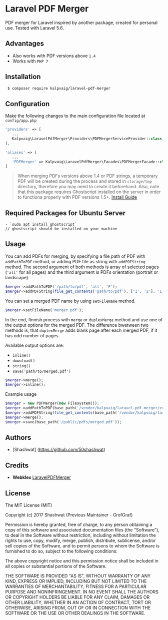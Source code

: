 # Laravel PDF Merger

PDF merger for Laravel inspired by another package, created for personal use. Tested with Laravel 5.6.

## Advantages
* Also works with PDF versions above `1.4`
* Works with `PHP 7`

## Installation
```bash
 $ composer require kalpvaig/laravel-pdf-merger
```

## Configuration
Make the following changes to the main configuration file located at `config/app.php`
```php
'providers' => [
   ...
   Kalpvaig\LaravelPdfMerger\Providers\PDFMergerServiceProvider::class
],

'aliases' => [
   ...
   'PDFMerger' => Kalpvaig\LaravelPdfMerger\Facades\PDFMergerFacade::class
]
```

> When merging PDFs versions above 1.4 or PDF strings, a temporary PDF will be created during the process and stored in `storage/tmp` directory, therefore you may need to create it beforehand.
> Also, note that this package requires Ghostscript installed on the server in order to functiona properly with PDF versions 1.5+. [Install Guide](https://www.ghostscript.com/doc/9.20/Install.htm)


## Required Packages for Ubuntu Server
```Install the following package
- `sudo apt install ghostscript`
// ghostscript should be installed on your machine
```


## Usage

You can add PDFs for merging, by specifying a file path of PDF with `addPathToPDF` method, or adding PDF file as string with `addPDFString` method. The second argument of both methods is array of selected pages (`'all'` for all pages) and the third argument is PDFs orientation (portrait or landscape).
```php
$merger->addPathToPDF('/path/to/pdf', 'all', 'P');
$merger->addPDFString(file_get_contents('path/to/pdf'), ['1', '2'], 'L')
```

You can set a merged PDF name by using `setFileName` method.
```php
$merger->setFileName('merger.pdf');
```

In the end, finnish process with `merge` or `duplexMerge` method and use one of the output options for the merged PDF. The difference bwetween two methods is, that `duplexMerge` adds blank page after each merged PDF, if it has odd number of pages.

Available output options are:
  * `inline()`
  * `download()`
  * `string()`
  * `save('path/to/merged.pdf')`

```php
$merger->merge();
$merger->inline();
```


Example usage
```php
$merger = new PDFMerger(new Filesystem());
$merger->addPathToPDF(base_path('/vendor/kalpvaig/laravel-pdf-merger/examples/one.pdf'), [2], 'P');
$merger->addPDFString(file_get_contents(base_path('/vendor/kalpvaig/laravel-pdf-merger/examples/two.pdf')), 'all', 'L');
$merger->merge();
$merger->save(base_path('/public/pdfs/merged.pdf'));
```

## Authors
* [Shashwat] (https://github.com/50shashwat)


## Credits
* **Webklex** [LaravelPDFMerger](https://github.com/Webklex/laravel-pdfmerger)

## License
The MIT License (MIT)

Copyright (c) 2017 Shashwat (Previous Maintainer - GrofGraf)

Permission is hereby granted, free of charge, to any person obtaining a copy of this software and associated documentation files (the "Software"), to deal in the Software without restriction, including without limitation the rights to use, copy, modify, merge, publish, distribute, sublicense, and/or sell copies of the Software, and to permit persons to whom the Software is furnished to do so, subject to the following conditions:

The above copyright notice and this permission notice shall be included in all copies or substantial portions of the Software.

THE SOFTWARE IS PROVIDED "AS IS", WITHOUT WARRANTY OF ANY KIND, EXPRESS OR IMPLIED, INCLUDING BUT NOT LIMITED TO THE WARRANTIES OF MERCHANTABILITY, FITNESS FOR A PARTICULAR PURPOSE AND NONINFRINGEMENT. IN NO EVENT SHALL THE AUTHORS OR COPYRIGHT HOLDERS BE LIABLE FOR ANY CLAIM, DAMAGES OR OTHER LIABILITY, WHETHER IN AN ACTION OF CONTRACT, TORT OR OTHERWISE, ARISING FROM, OUT OF OR IN CONNECTION WITH THE SOFTWARE OR THE USE OR OTHER DEALINGS IN THE SOFTWARE.
